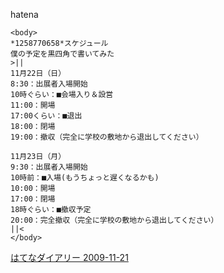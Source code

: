 
hatena

```
<body>
*1258770658*スケジュール
僕の予定を黒四角で書いてみた
>||
11月22日（日） 
8:30：出展者入場開始
10時ぐらい：■会場入り＆設営
11:00：開場
17:00くらい：■退出
18:00：閉場
19:00：撤収（完全に学校の敷地から退出してください）

11月23日（月）
9:30：出展者入場開始
10時前：■入場(もうちょっと遅くなるかも)
10:00：開場
17:00：閉場
18時ぐらい：■撤収予定
20:00：完全撤収（完全に学校の敷地から退出してください）
||<
</body>
```


[はてなダイアリー 2009-11-21](https://nishiohirokazu.hatenadiary.org/archive/2009/11/21)